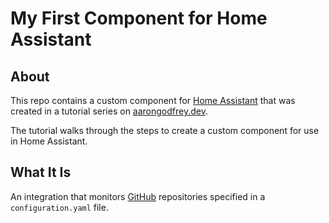 # My First Component for Home Assistant

## About 

This repo contains a custom component for [Home Assistant](https://www.home-assistant.io) that was created in a tutorial series 
on [aarongodfrey.dev]().

The tutorial walks through the steps to create a custom component for use in Home Assistant.

## What It Is

An integration that monitors [GitHub](https://github.com/) repositories specified in a `configuration.yaml` file.
